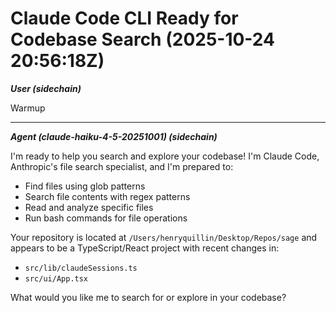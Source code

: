 <!-- Generated by SpecStory -->

# Claude Code CLI Ready for Codebase Search (2025-10-24 20:56:18Z)

<!-- Claude Code Session 1420ab89-6955-46a7-90fb-ee8caf98c039 (2025-10-24_20-56-18Z) -->

_**User (sidechain)**_

Warmup

---

_**Agent (claude-haiku-4-5-20251001) (sidechain)**_

I'm ready to help you search and explore your codebase! I'm Claude Code, Anthropic's file search specialist, and I'm prepared to:

- Find files using glob patterns
- Search file contents with regex patterns
- Read and analyze specific files
- Run bash commands for file operations

Your repository is located at `/Users/henryquillin/Desktop/Repos/sage` and appears to be a TypeScript/React project with recent changes in:
- `src/lib/claudeSessions.ts`
- `src/ui/App.tsx`

What would you like me to search for or explore in your codebase?

